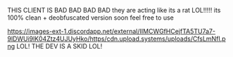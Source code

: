 THIS CLIENT IS BAD BAD BAD BAD
they are acting like its a rat LOL!!!!! its 100% clean + deobfuscated version soon 
feel free to use 

https://images-ext-1.discordapp.net/external/IIMCWGfHCejfTA5TU7a7-9lDWUi9lK04Ztz4UJUyHko/https/cdn.upload.systems/uploads/CfsLmNfI.png
LOL! THE DEV IS A SKID LOL!
